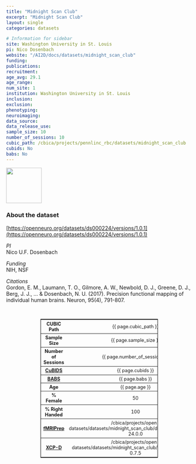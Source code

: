 ```yaml
---
title: "Midnight Scan Club"
excerpt: "Midnight Scan Club"
layout: single
categories: datasets

# Information for sidebar
site: Washington University in St. Louis
pi: Nico Dosenbach
website: "/AI2D/docs/datasets/midnight_scan_club"
funding:
publications:
recruitment:
age_avg: 29.1
age_range:
num_site: 1
institution: Washington University in St. Louis
inclusion:
exclusion:
phenotyping:
neuroimaging:
data_source:
data_release_use:
sample_size: 10
number_of_sessions: 10
cubic_path: /cbica/projects/pennlinc_rbc/datasets/midnight_scan_club
cubids: No
babs: No
---
```

<div style="text-align: left;">
     <img src="{{ site.baseurl }}/assets/images/logos/WashU.png" style="width: auto; height: 10vw;" />
</div>

### About the dataset 
[https://openneuro.org/datasets/ds000224/versions/1.0.1](https://openneuro.org/datasets/ds000224/versions/1.0.1)

*PI*
<br>
Nico U.F. Dosenbach

*Funding*
<br>
NIH, NSF

*Citations*
<br>
Gordon, E. M., Laumann, T. O., Gilmore, A. W., Newbold, D. J., Greene, D. J., Berg, J. J., ... & Dosenbach, N. U. (2017). Precision functional mapping of individual human brains. Neuron, 95(4), 791-807.

<br>
<div class=table align='center'>
<table style="text-align: center;
width:63%; font-size:90%; border: 1px solid black">
<tr><th style="font-weight:bold">CUBIC Path</th><th style="font-weight:normal">{{ page.cubic_path }}</th><th style="font-weight:normal"></th></tr>
<tr><th style="font-weight:bold">Sample Size</th><th style="font-weight:normal">{{ page.sample_size }}</th><th style="font-weight:normal"></th></tr>
<tr><th style="font-weight:bold">Number of Sessions</th><th style="font-weight:normal">{{ page.number_of_sessions }}</th><th style="font-weight:normal"></th></tr>
<tr><th style="font-weight:bold"><a href="{{ site.baseurl }}/docs/imaging/image_curation/">CuBIDS</a></th><th style="font-weight:normal">{{ page.cubids }}</th><th style="font-weight:normal"></th></tr>
<tr><th style="font-weight:bold"><a href="{{ site.baseurl }}/docs/imaging/image_babs/">BABS</a></th><th style="font-weight:normal">{{ page.babs }}</th><th style="font-weight:normal"></th></tr>
<tr><th style="font-weight:bold">Age</th><th style="font-weight:normal">{{ page.age }}</th><th style="font-weight:normal"></th></tr>
<tr><th style="font-weight:bold">% Female</th><th style="font-weight:normal">50</th><th style="font-weight:normal"></th></tr>
<tr><th style="font-weight:bold">% Right Handed</th><th style="font-weight:normal">100</th><th style="font-weight:normal"></th></tr>
<tr><th style="font-weight:bold"><a href="{{ site.baseurl }}/docs/imaging/image_fmriprep/">fMRIPrep</a></th><th style="font-weight:normal">/cbica/projects/open-datasets/datasets/midnight_scan_club/derivatives/fmriprep-24.0.0</th><th style="font-weight:normal"></th></tr>
<tr><th style="font-weight:bold"><a href="{{ site.baseurl }}/docs/imaging/image_xcpd">XCP-D</a></th><th style="font-weight:normal">/cbica/projects/open-datasets/datasets/midnight_scan_club/derivatives/xcp_d-0.7.5</th><th style="font-weight:normal"></th></tr>
</table>
</div>

<br>
<br>
